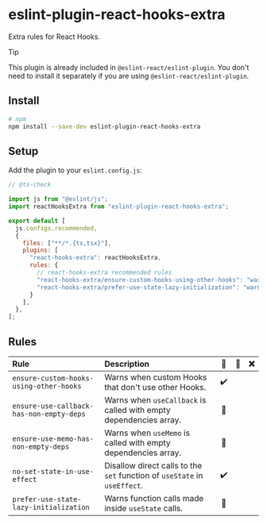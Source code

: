 # eslint-plugin-react-hooks-extra

Extra rules for React Hooks.

> [!TIP]
> This plugin is already included in `@eslint-react/eslint-plugin`. You don't need to install it separately if you are using `@eslint-react/eslint-plugin`.

## Install

```sh
# npm
npm install --save-dev eslint-plugin-react-hooks-extra
```

## Setup

Add the plugin to your `eslint.config.js`:

```js
// @ts-check

import js from "@eslint/js";
import reactHooksExtra from "eslint-plugin-react-hooks-extra";

export default [
  js.configs.recommended,
  {
    files: ["**/*.{ts,tsx}"],
    plugins: [
      "react-hooks-extra": reactHooksExtra,
      rules: {
        // react-hooks-extra recommended rules
        "react-hooks-extra/ensure-custom-hooks-using-other-hooks": "warn",
        "react-hooks-extra/prefer-use-state-lazy-initialization": "warn",
      }
    ],
  },
];
```

## Rules

| Rule                                     | Description                                                               | 💼  | 💭  | ❌  |
| :--------------------------------------- | :------------------------------------------------------------------------ | :-: | :-: | :-: |
| `ensure-custom-hooks-using-other-hooks`  | Warns when custom Hooks that don't use other Hooks.                       |  ✔️  |     |     |
| `ensure-use-callback-has-non-empty-deps` | Warns when `useCallback` is called with empty dependencies array.         | 🧐  |     |     |
| `ensure-use-memo-has-non-empty-deps`     | Warns when `useMemo` is called with empty dependencies array.             | 🧐  |     |     |
| `no-set-state-in-use-effect`             | Disallow direct calls to the `set` function of `useState` in `useEffect`. |  ✔️  |     |     |
| `prefer-use-state-lazy-initialization`   | Warns function calls made inside `useState` calls.                        | 🚀  |     |     |
